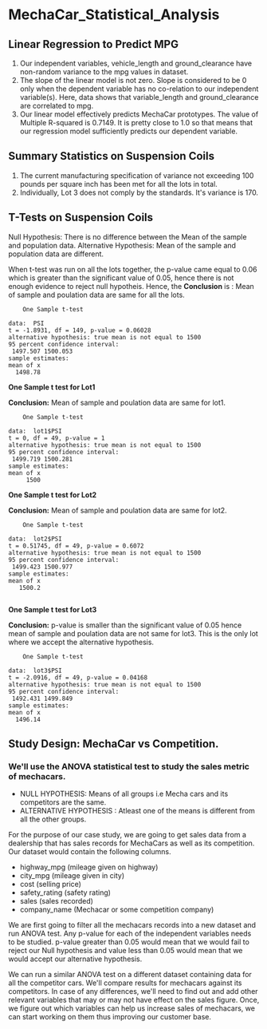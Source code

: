 # MechaCar_Statistical_Analysis

## Linear Regression to Predict MPG
1. Our independent variables, vehicle_length and ground_clearance have non-random variance to the mpg values in dataset.
2. The slope of the linear model is not zero. Slope is considered to be 0 only when the dependent variable has no co-relation to our independent variable(s). Here, data shows that variable_length and ground_clearance are correlated to mpg.
3. Our linear model effectively predicts MechaCar prototypes. The value of Multiple R-squared is 0.7149. It is pretty close to 1.0 so that means that our regression model sufficiently predicts our dependent variable.

## Summary Statistics on Suspension Coils

1. The current manufacturing specification of variance not exceeding 100 pounds per square inch has been met for all the lots in total.
2. Individually, Lot 3 does not comply by the standards. It's variance is 170.

## T-Tests on Suspension Coils
Null Hypothesis: There is no difference between the Mean of the sample and population data.
Alternative Hypothesis: Mean of the sample and population data are different.

When t-test was run on all the lots together, the p-value came equal to 0.06 which is greater than the significant value of 0.05, hence there is not enough evidence to reject null hypotheis. Hence, the **Conclusion** is : Mean of sample and poulation data are same for all the lots.
```
	One Sample t-test

data:  PSI
t = -1.8931, df = 149, p-value = 0.06028
alternative hypothesis: true mean is not equal to 1500
95 percent confidence interval:
 1497.507 1500.053
sample estimates:
mean of x 
  1498.78 
```
**One Sample t test for Lot1**

**Conclusion:** Mean of sample and poulation data are same for lot1.

```
	One Sample t-test

data:  lot1$PSI
t = 0, df = 49, p-value = 1
alternative hypothesis: true mean is not equal to 1500
95 percent confidence interval:
 1499.719 1500.281
sample estimates:
mean of x 
     1500 
```
**One Sample t test for Lot2**

**Conclusion:** Mean of sample and poulation data are same for lot2.

```
	One Sample t-test

data:  lot2$PSI
t = 0.51745, df = 49, p-value = 0.6072
alternative hypothesis: true mean is not equal to 1500
95 percent confidence interval:
 1499.423 1500.977
sample estimates:
mean of x 
   1500.2 
   
```

**One Sample t test for Lot3**

**Conclusion:** p-value is smaller than the significant value of 0.05 hence mean of sample and poulation data are not same for lot3. This is the only lot where we accept the alternative hypothesis.

```
	One Sample t-test

data:  lot3$PSI
t = -2.0916, df = 49, p-value = 0.04168
alternative hypothesis: true mean is not equal to 1500
95 percent confidence interval:
 1492.431 1499.849
sample estimates:
mean of x 
  1496.14 
```


## Study Design: MechaCar vs Competition.

### We'll use the ANOVA statistical test to study the sales metric of mechacars.

* NULL HYPOTHESIS: Means of all groups i.e Mecha cars and its competitors are the same.
* ALTERNATIVE HYPOTHESIS : Atleast one of the means is different from all the other groups.

For the purpose of our case study, we are going to get sales data from a dealership that has sales records for MechaCars as well as its competition. Our dataset would contain the following columns. 

- highway_mpg	(mileage given on highway)
- city_mpg	(mileage given in city)
- cost 		(selling price)
- safety_rating	(safety rating)
- sales		(sales recorded)
- company_name  (Mechacar or some competition company)

We are first going to filter all the mechacars records into a new dataset and run ANOVA test. 
Any p-value for each of the independent variables needs to be studied. p-value greater than 0.05 would mean that we would fail to reject our Null hypothesis and value less than 0.05 would mean that we would accept our alternative hypothesis.

We can run a similar ANOVA test on a different dataset containing data for all the competitor cars. We'll compare results for mechacars against its competitors. In case of any differences, we'll need to find out and add other relevant variables that may or may not have effect on the sales figure. Once, we figure out which variables can help us increase sales of mechacars, we can start working on them thus improving our customer base.  


